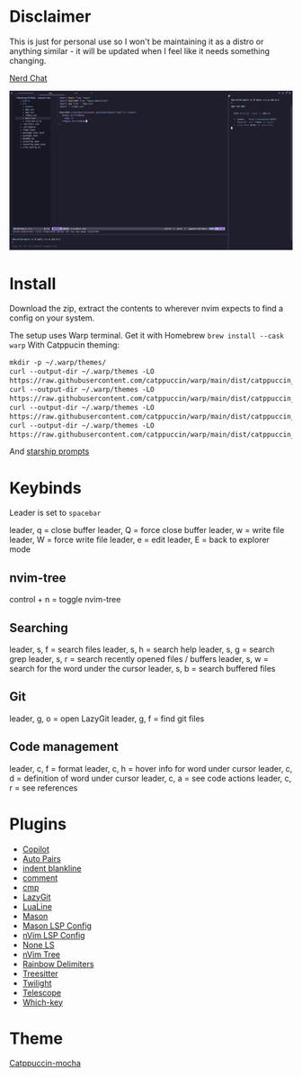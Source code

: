 # Disclaimer

This is just for personal use so I won't be maintaining it as a distro or anything similar - it will be updated when I feel like it needs something changing.

[Nerd Chat](https://discord.gg/YK4F8sSbBx)

<img src="https://github.com/LeonLonsdale/nvim-setup/blob/main/example.png" alt="example" />

# Install

Download the zip, extract the contents to wherever nvim expects to find a config on your system.

The setup uses Warp terminal. Get it with Homebrew `brew install --cask warp`
With Catppucin theming:
```
mkdir -p ~/.warp/themes/
curl --output-dir ~/.warp/themes -LO https://raw.githubusercontent.com/catppuccin/warp/main/dist/catppuccin_latte.yml
curl --output-dir ~/.warp/themes -LO https://raw.githubusercontent.com/catppuccin/warp/main/dist/catppuccin_frappe.yml
curl --output-dir ~/.warp/themes -LO https://raw.githubusercontent.com/catppuccin/warp/main/dist/catppuccin_macchiato.yml
curl --output-dir ~/.warp/themes -LO https://raw.githubusercontent.com/catppuccin/warp/main/dist/catppuccin_mocha.yml
```
And [starship prompts](https://starship.rs/)


# Keybinds

Leader is set to `spacebar`

leader, q = close buffer
leader, Q = force close buffer
leader, w = write file
leader, W = force write file
leader, e = edit
leader, E = back to explorer mode

## nvim-tree

control + n = toggle nvim-tree

## Searching

leader, s, f = search files
leader, s, h = search help
leader, s, g = search grep
leader, s, r = search recently opened files / buffers
leader, s, w = search for the word under the cursor
leader, s, b = search buffered files

## Git

leader, g, o = open LazyGit
leader, g, f = find git files

## Code management

leader, c, f = format
leader, c, h = hover info for word under cursor
leader, c, d = definition of word under cursor
leader, c, a = see code actions
leader, c, r = see references

# Plugins

- [Copilot](https://www.github.com/github/copilot.vim)
- [Auto Pairs](https://www.github.com/windwp/nvim-autopairs)
- [indent blankline](https://www.github.com/lukas-reineke/indent-blankline.nvim)
- [comment](https://www.github.com/numToStr/Comment.nvim)
- [cmp](https://www.github.com/hrsh7th/cmp-nvim-lsp)
- [LazyGit](kdheepak/lazygit.nvim)
- [LuaLine](nvim-lualine/lualine.nvim)
- [Mason](https://www.github.com/williamboman/mason.nvim)
- [Mason LSP Config](https://www.github.com/williamboman/mason-lspconfig.nvim)
- [nVim LSP Config](https://www.github.com/neovim/nvim-lspconfig)
- [None LS](https://www.github.com/nvimtools/none-ls.nvim)
- [nVim Tree](https://www.github.com/nvim-tree/nvim-tree.lua)
- [Rainbow Delimiters](https://www.github.com/hiphish/rainbow-delimiters.nvim)
- [Treesitter](https://www.github.com/nvim-treesitter/nvim-treesitter)
- [Twilight](https://www.github.com/folke/twilight.nvim)
- [Telescope](https://www.github.com/nvim-telescope/telescope.nvim)
- [Which-key](https://www.github.com/folke/which-key.nvim)

# Theme

[Catppuccin-mocha](https://www.github.com/catppuccin/nvim)
